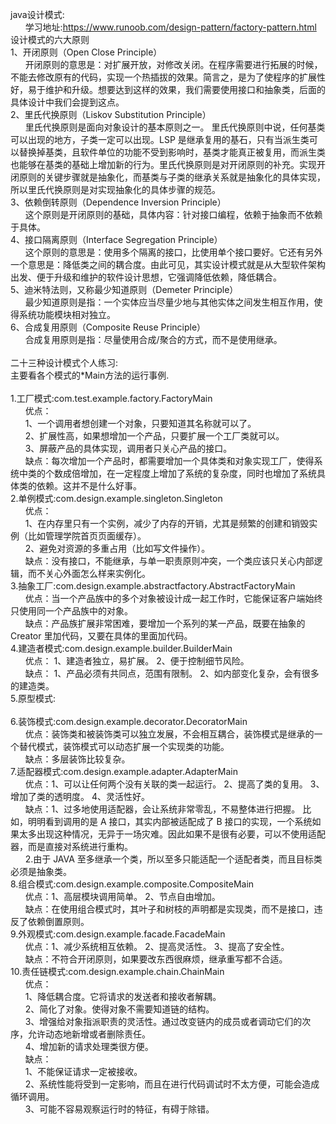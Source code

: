 java设计模式:<br/>
    &nbsp;&nbsp;&nbsp;&nbsp;&nbsp;&nbsp;学习地址:https://www.runoob.com/design-pattern/factory-pattern.html<br/>
    设计模式的六大原则<br/>
    1、开闭原则（Open Close Principle）<br/>
        &nbsp;&nbsp;&nbsp;&nbsp;&nbsp;&nbsp;开闭原则的意思是：对扩展开放，对修改关闭。在程序需要进行拓展的时候，不能去修改原有的代码，实现一个热插拔的效果。简言之，是为了使程序的扩展性好，易于维护和升级。想要达到这样的效果，我们需要使用接口和抽象类，后面的具体设计中我们会提到这点。
    <br/>2、里氏代换原则（Liskov Substitution Principle）<br/>
        &nbsp;&nbsp;&nbsp;&nbsp;&nbsp;&nbsp;里氏代换原则是面向对象设计的基本原则之一。 里氏代换原则中说，任何基类可以出现的地方，子类一定可以出现。LSP 是继承复用的基石，只有当派生类可以替换掉基类，且软件单位的功能不受到影响时，基类才能真正被复用，而派生类也能够在基类的基础上增加新的行为。里氏代换原则是对开闭原则的补充。实现开闭原则的关键步骤就是抽象化，而基类与子类的继承关系就是抽象化的具体实现，所以里氏代换原则是对实现抽象化的具体步骤的规范。
    <br/>3、依赖倒转原则（Dependence Inversion Principle）<br/>
        &nbsp;&nbsp;&nbsp;&nbsp;&nbsp;&nbsp;这个原则是开闭原则的基础，具体内容：针对接口编程，依赖于抽象而不依赖于具体。
    <br/>4、接口隔离原则（Interface Segregation Principle）<br/>
        &nbsp;&nbsp;&nbsp;&nbsp;&nbsp;&nbsp;这个原则的意思是：使用多个隔离的接口，比使用单个接口要好。它还有另外一个意思是：降低类之间的耦合度。由此可见，其实设计模式就是从大型软件架构出发、便于升级和维护的软件设计思想，它强调降低依赖，降低耦合。
    <br/>5、迪米特法则，又称最少知道原则（Demeter Principle）<br/>
        &nbsp;&nbsp;&nbsp;&nbsp;&nbsp;&nbsp;最少知道原则是指：一个实体应当尽量少地与其他实体之间发生相互作用，使得系统功能模块相对独立。
    <br/>6、合成复用原则（Composite Reuse Principle）<br/>
        &nbsp;&nbsp;&nbsp;&nbsp;&nbsp;&nbsp;合成复用原则是指：尽量使用合成/聚合的方式，而不是使用继承。
<br/>
<br/>
二十三种设计模式个人练习:<br/>
    主要看各个模式的*Main方法的运行事例.<br/>
    <br/>1.工厂模式:com.test.example.factory.FactoryMain 
        <br/>&nbsp;&nbsp;&nbsp;&nbsp;&nbsp;&nbsp;优点： 
        <br/>&nbsp;&nbsp;&nbsp;&nbsp;&nbsp;&nbsp;1、一个调用者想创建一个对象，只要知道其名称就可以了。 
        <br/>&nbsp;&nbsp;&nbsp;&nbsp;&nbsp;&nbsp;2、扩展性高，如果想增加一个产品，只要扩展一个工厂类就可以。 
        <br/>&nbsp;&nbsp;&nbsp;&nbsp;&nbsp;&nbsp;3、屏蔽产品的具体实现，调用者只关心产品的接口。
        <br/>&nbsp;&nbsp;&nbsp;&nbsp;&nbsp;&nbsp;缺点：每次增加一个产品时，都需要增加一个具体类和对象实现工厂，使得系统中类的个数成倍增加，在一定程度上增加了系统的复杂度，同时也增加了系统具体类的依赖。这并不是什么好事。
    <br/>2.单例模式:com.design.example.singleton.Singleton 
        <br/>&nbsp;&nbsp;&nbsp;&nbsp;&nbsp;&nbsp;优点：
        <br/>&nbsp;&nbsp;&nbsp;&nbsp;&nbsp;&nbsp;1、在内存里只有一个实例，减少了内存的开销，尤其是频繁的创建和销毁实例（比如管理学院首页页面缓存）。
        <br/>&nbsp;&nbsp;&nbsp;&nbsp;&nbsp;&nbsp;2、避免对资源的多重占用（比如写文件操作）。
        <br/>&nbsp;&nbsp;&nbsp;&nbsp;&nbsp;&nbsp;缺点：没有接口，不能继承，与单一职责原则冲突，一个类应该只关心内部逻辑，而不关心外面怎么样来实例化。
    <br/>3.抽象工厂:com.design.example.abstractfactory.AbstractFactoryMain 
        <br/>&nbsp;&nbsp;&nbsp;&nbsp;&nbsp;&nbsp;优点：当一个产品族中的多个对象被设计成一起工作时，它能保证客户端始终只使用同一个产品族中的对象。
        <br/>&nbsp;&nbsp;&nbsp;&nbsp;&nbsp;&nbsp;缺点：产品族扩展非常困难，要增加一个系列的某一产品，既要在抽象的 Creator 里加代码，又要在具体的里面加代码。
    <br/>4.建造者模式:com.design.example.builder.BuilderMain 
        <br/>&nbsp;&nbsp;&nbsp;&nbsp;&nbsp;&nbsp;优点： 1、建造者独立，易扩展。 2、便于控制细节风险。
        <br/>&nbsp;&nbsp;&nbsp;&nbsp;&nbsp;&nbsp;缺点： 1、产品必须有共同点，范围有限制。 2、如内部变化复杂，会有很多的建造类。
    <br/>5.原型模式: <br/>
    <br/>6.装饰模式:com.design.example.decorator.DecoratorMain 
        <br/>&nbsp;&nbsp;&nbsp;&nbsp;&nbsp;&nbsp;优点：装饰类和被装饰类可以独立发展，不会相互耦合，装饰模式是继承的一个替代模式，装饰模式可以动态扩展一个实现类的功能。
        <br/>&nbsp;&nbsp;&nbsp;&nbsp;&nbsp;&nbsp;缺点：多层装饰比较复杂。
    <br/>7.适配器模式:com.design.example.adapter.AdapterMain
        <br/>&nbsp;&nbsp;&nbsp;&nbsp;&nbsp;&nbsp;优点：1、可以让任何两个没有关联的类一起运行。 2、提高了类的复用。 3、增加了类的透明度。 4、灵活性好。
        <br/>&nbsp;&nbsp;&nbsp;&nbsp;&nbsp;&nbsp;缺点：1、过多地使用适配器，会让系统非常零乱，不易整体进行把握。
        比如，明明看到调用的是 A 接口，其实内部被适配成了 B 接口的实现，一个系统如果太多出现这种情况，无异于一场灾难。因此如果不是很有必要，可以不使用适配器，而是直接对系统进行重构。 
        <br/>&nbsp;&nbsp;&nbsp;&nbsp;&nbsp;&nbsp;2.由于 JAVA 至多继承一个类，所以至多只能适配一个适配者类，而且目标类必须是抽象类。
    <br/>8.组合模式:com.design.example.composite.CompositeMain
        <br/>&nbsp;&nbsp;&nbsp;&nbsp;&nbsp;&nbsp;优点：1、高层模块调用简单。 2、节点自由增加。
        <br/>&nbsp;&nbsp;&nbsp;&nbsp;&nbsp;&nbsp;缺点：在使用组合模式时，其叶子和树枝的声明都是实现类，而不是接口，违反了依赖倒置原则。
    <br/>9.外观模式:com.design.example.facade.FacadeMain
        <br/>&nbsp;&nbsp;&nbsp;&nbsp;&nbsp;&nbsp;优点：1、减少系统相互依赖。 2、提高灵活性。 3、提高了安全性。
        <br/>&nbsp;&nbsp;&nbsp;&nbsp;&nbsp;&nbsp;缺点：不符合开闭原则，如果要改东西很麻烦，继承重写都不合适。
    <br/>10.责任链模式:com.design.example.chain.ChainMain
        <br/>&nbsp;&nbsp;&nbsp;&nbsp;&nbsp;&nbsp;优点：
        <br/>&nbsp;&nbsp;&nbsp;&nbsp;&nbsp;&nbsp;1、降低耦合度。它将请求的发送者和接收者解耦。 
        <br/>&nbsp;&nbsp;&nbsp;&nbsp;&nbsp;&nbsp;2、简化了对象。使得对象不需要知道链的结构。 
        <br/>&nbsp;&nbsp;&nbsp;&nbsp;&nbsp;&nbsp;3、增强给对象指派职责的灵活性。通过改变链内的成员或者调动它们的次序，允许动态地新增或者删除责任。 
        <br/>&nbsp;&nbsp;&nbsp;&nbsp;&nbsp;&nbsp;4、增加新的请求处理类很方便。
        <br/>&nbsp;&nbsp;&nbsp;&nbsp;&nbsp;&nbsp;缺点：
        <br/>&nbsp;&nbsp;&nbsp;&nbsp;&nbsp;&nbsp;1、不能保证请求一定被接收。 
        <br/>&nbsp;&nbsp;&nbsp;&nbsp;&nbsp;&nbsp;2、系统性能将受到一定影响，而且在进行代码调试时不太方便，可能会造成循环调用。 
        <br/>&nbsp;&nbsp;&nbsp;&nbsp;&nbsp;&nbsp;3、可能不容易观察运行时的特征，有碍于除错。
    
    
    
    
    
    
    
    
    
    
    
    
    
    
    
    
    
    
    
    
    
    
    
    
    
    
    
    